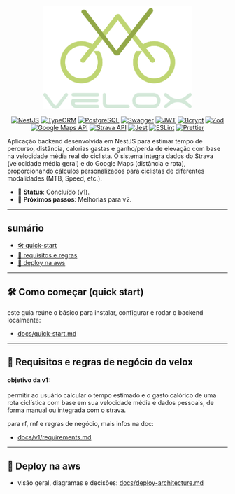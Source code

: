 <div align="center">
  <img src="docs/images/velox-logo.svg" alt="velox logo" width="340">
</div>

<div align="center">
  
[![NestJS](https://img.shields.io/badge/NestJS-E0234E?logo=nestjs&logoColor=white&style=for-the-badge)](https://nestjs.com/)
[![TypeORM](https://img.shields.io/badge/TypeORM-2C1E4E?logo=typeorm&logoColor=white&style=for-the-badge)](https://typeorm.io/)
[![PostgreSQL](https://img.shields.io/badge/PostgreSQL-336791?logo=postgresql&logoColor=white&style=for-the-badge)](https://www.postgresql.org/)
[![Swagger](https://img.shields.io/badge/Swagger-85EA2D?logo=swagger&logoColor=black&style=for-the-badge)](https://swagger.io/)
[![JWT](https://img.shields.io/badge/JWT-000000?logo=jsonwebtokens&logoColor=white&style=for-the-badge)](https://jwt.io/)
[![Bcrypt](https://img.shields.io/badge/Bcrypt-0033A0?logoColor=white&style=for-the-badge)](https://github.com/kelektiv/node.bcrypt.js)
[![Zod](https://img.shields.io/badge/Zod-3F60AD?logoColor=white&style=for-the-badge)](https://zod.dev/)
[![Google Maps API](https://img.shields.io/badge/Google%20Maps%20API-4285F4?logo=googlemaps&logoColor=white&style=for-the-badge)](https://developers.google.com/maps)
[![Strava API](https://img.shields.io/badge/Strava%20API-FC4C02?logo=strava&logoColor=white&style=for-the-badge)](https://developers.strava.com/)
[![Jest](https://img.shields.io/badge/Jest-C21325?logo=jest&logoColor=white&style=for-the-badge)](https://jestjs.io/)
[![ESLint](https://img.shields.io/badge/ESLint-4B32C3?logo=eslint&logoColor=white&style=for-the-badge)](https://eslint.org/)
[![Prettier](https://img.shields.io/badge/Prettier-F7B93E?logo=prettier&logoColor=black&style=for-the-badge)](https://prettier.io/)

</div>

Aplicação backend desenvolvida em NestJS para estimar tempo de percurso, distância, calorias gastas e ganho/perda de elevação com base na velocidade média real do ciclista.
O sistema integra dados do Strava (velocidade média geral) e do Google Maps (distância e rota), proporcionando cálculos personalizados para ciclistas de diferentes modalidades (MTB, Speed, etc.).

- 🎯 **Status**: Concluído (v1).
- 🎯 **Próximos passos**: Melhorias para v2.


---

## sumário

- [🛠️ quick-start](#quick-start)
- [📌 requisitos e regras](#requisitos)
- [🚢 deploy na aws](#deploy)

---

<a id="quick-start"></a>
## 🛠️ Como começar (quick start)

este guia reúne o básico para instalar, configurar e rodar o backend localmente:
- [docs/quick-start.md](docs/quick-start.md)


---

<a id="requisitos"></a>
## 📌 Requisitos e regras de negócio do velox

#### objetivo da v1:

permitir ao usuário calcular o tempo estimado e o gasto calórico de uma rota ciclística com base em sua velocidade média e dados pessoais, de forma manual ou integrada com o strava.

para rf, rnf e regras de negócio, mais infos na doc:

- [docs/v1/requirements.md](docs/v1/requirements.md)

---

<a id="deploy"></a>
## 🚢 Deploy na aws

- visão geral, diagramas e decisões: [docs/deploy-architecture.md](docs/deploy-architecture.md)